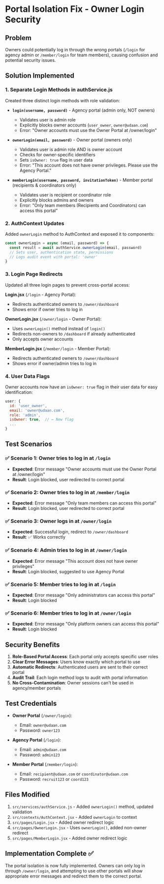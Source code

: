# Portal Isolation Fix - Owner Login Security

## Problem
Owners could potentially log in through the wrong portals (`/login` for agency admin or `/member/login` for team members), causing confusion and potential security issues.

## Solution Implemented

### 1. **Separate Login Methods in authService.js**

Created three distinct login methods with role validation:

- **`login(username, password)`** - Agency portal (admin only, NOT owners)
  - Validates user is admin role
  - Explicitly blocks owner accounts (`user_owner`, `owner@udaan.com`)
  - Error: "Owner accounts must use the Owner Portal at /owner/login"

- **`ownerLogin(email, password)`** - Owner portal (owners only)
  - Validates user is admin role AND is owner account
  - Checks for owner-specific identifiers
  - Sets `isOwner: true` flag in user data
  - Error: "This account does not have owner privileges. Please use the Agency Portal."

- **`memberLogin(username, password, invitationToken)`** - Member portal (recipients & coordinators only)
  - Validates user is recipient or coordinator role
  - Explicitly blocks admins and owners
  - Error: "Only team members (Recipients and Coordinators) can access this portal"

### 2. **AuthContext Updates**

Added `ownerLogin` method to AuthContext and exposed it to components:

```javascript
const ownerLogin = async (email, password) => {
  const result = await authService.ownerLogin(email, password)
  // Sets user, authentication state, permissions
  // Logs audit event with portal: 'owner'
}
```

### 3. **Login Page Redirects**

Updated all three login pages to prevent cross-portal access:

**Login.jsx** (`/login` - Agency Portal):
- Redirects authenticated owners to `/owner/dashboard`
- Shows error if owner tries to log in

**OwnerLogin.jsx** (`/owner/login` - Owner Portal):
- Uses `ownerLogin()` method instead of `login()`
- Redirects non-owners to `/dashboard` if already authenticated
- Only accepts owner accounts

**MemberLogin.jsx** (`/member/login` - Member Portal):
- Redirects authenticated owners to `/owner/dashboard`
- Shows error if owner/admin tries to log in

### 4. **User Data Flags**

Owner accounts now have an `isOwner: true` flag in their user data for easy identification:

```javascript
user: {
  id: 'user_owner',
  email: 'owner@udaan.com',
  role: 'admin',
  isOwner: true,  // ← New flag
  ...
}
```

## Test Scenarios

### ✅ Scenario 1: Owner tries to log in at `/login`
- **Expected**: Error message "Owner accounts must use the Owner Portal at /owner/login"
- **Result**: Login blocked, user redirected to correct portal

### ✅ Scenario 2: Owner tries to log in at `/member/login`
- **Expected**: Error message "Only team members can access this portal"
- **Result**: Login blocked, user redirected to correct portal

### ✅ Scenario 3: Owner logs in at `/owner/login`
- **Expected**: Successful login, redirect to `/owner/dashboard`
- **Result**: ✅ Works correctly

### ✅ Scenario 4: Admin tries to log in at `/owner/login`
- **Expected**: Error message "This account does not have owner privileges"
- **Result**: Login blocked, suggested to use Agency Portal

### ✅ Scenario 5: Member tries to log in at `/login`
- **Expected**: Error message "Only administrators can access this portal"
- **Result**: Login blocked

### ✅ Scenario 6: Member tries to log in at `/owner/login`
- **Expected**: Error message "Only platform owners can access this portal"
- **Result**: Login blocked

## Security Benefits

1. **Role-Based Portal Access**: Each portal only accepts specific user roles
2. **Clear Error Messages**: Users know exactly which portal to use
3. **Automatic Redirects**: Authenticated users are sent to their correct portal
4. **Audit Trail**: Each login method logs to audit with portal information
5. **No Cross-Contamination**: Owner sessions can't be used in agency/member portals

## Test Credentials

- **Owner Portal** (`/owner/login`):
  - Email: `owner@udaan.com`
  - Password: `owner123`

- **Agency Portal** (`/login`):
  - Email: `admin@udaan.com`
  - Password: `admin123`

- **Member Portal** (`/member/login`):
  - Email: `recipient@udaan.com` or `coordinator@udaan.com`
  - Password: `recruit123` or `coord123`

## Files Modified

1. `src/services/authService.js` - Added `ownerLogin()` method, updated validation
2. `src/contexts/AuthContext.jsx` - Added `ownerLogin` to context
3. `src/pages/Login.jsx` - Added owner redirect logic
4. `src/pages/OwnerLogin.jsx` - Uses `ownerLogin()`, added non-owner redirect
5. `src/pages/MemberLogin.jsx` - Added owner redirect logic

## Implementation Complete ✅

The portal isolation is now fully implemented. Owners can only log in through `/owner/login`, and attempting to use other portals will show appropriate error messages and redirect them to the correct portal.
